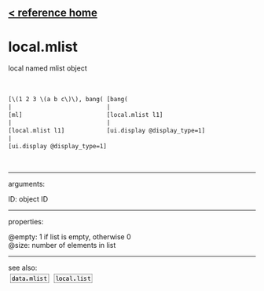 [< reference home](ceammc_lib.html)
---

# local.mlist


local named mlist object

```


[\(1 2 3 \(a b c\)\), bang( [bang(
|                           |
[ml]                        [local.mlist l1]
|                           |
[local.mlist l1]            [ui.display @display_type=1]
|
[ui.display @display_type=1]

            
```

---
arguments:

ID: object ID<br>

---
properties:

@empty: 1 if list is
            empty, otherwise 0<br>
@size: number of
            elements in list<br>

---
see also:<br>
[![data.mlist](img/object_data.mlist.png)](data.mlist.html)
[![local.list](img/object_local.list.png)](local.list.html)
